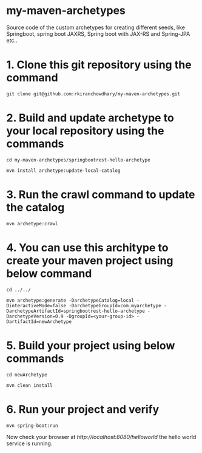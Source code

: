 # my-maven-archetypes
Source code of the custom archetypes for creating different seeds, like Springboot, spring boot JAXRS, Spring boot with JAX-RS and Spring-JPA etc..

# 1. Clone this git repository using the command 
`git clone git@github.com:rkiranchowdhary/my-maven-archetypes.git`

# 2. Build and update archetype to your local repository using the commands
`cd my-maven-archetypes/springbootrest-hello-archetype`

`mvn install archetype:update-local-catalog`

# 3. Run the crawl command to update the catalog
`mvn archetype:crawl`

# 4. You can use this architype to create your maven project using below command
`cd ../../ `

`mvn archetype:generate -DarchetypeCatalog=local -DinteractiveMode=false -DarchetypeGroupId=com.myarchetype -DarchetypeArtifactId=springbootrest-hello-archetype -DarchetypeVersion=0.9 -DgroupId=<your-group-id> -DartifactId=newArchetype`

# 5. Build your project using below commands
`cd newArchetype`

`mvn clean install`

# 6. Run your project and verify
`mvn spring-boot:run`

Now check your browser at *http://localhost:8080/helloworld* the hello world service is running.
